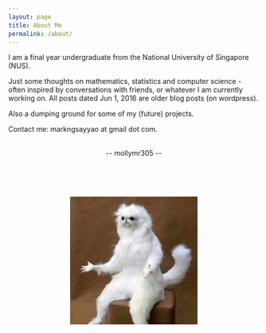 ```yaml
---
layout: page
title: About Me
permalink: /about/
---
```


I am a final year undergraduate from the National University of Singapore (NUS).

Just some thoughts on mathematics, statistics and computer science - often inspired by conversations with friends, or whatever I am currently working on. All posts dated Jun 1, 2016 are older blog posts (on wordpress).

Also a dumping ground for some of my (future) projects. 

Contact me: markngsayyao at gmail dot com.

<br>

<center>
-- mollymr305 --
</center>

<br><br><br>

<center>
    <img src="/pictures/cat_guardian.jpg" height="256" width="256">
</center>

